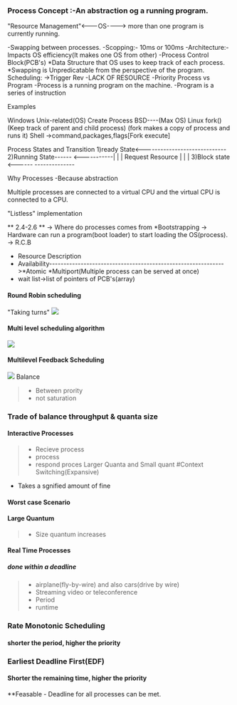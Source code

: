 ### Process Concept :-An abstraction og a running program.
"Resource Management"<---OS----> more than one program is currently running.

-Swapping between processes.
-Scopping:- 10ms or 100ms
-Architecture:-Impacts OS efficiency(It makes one OS from other)
-Process Control Block(PCB's)
*Data Structure that OS uses to keep track of each process.
*Swapping is Unpredicatable from the perspective of the program.
Scheduling:
->Trigger Rev
  -LACK OF RESOURCE
  -Priority
Process vs Program
-Process is a running program on the machine.
-Program is a series of instruction


Examples

Windows                                     Unix-related(OS)
Create Process                                BSD----(Max OS)
                                              Linux
                                              fork()(Keep track of parent and child process)
                                              (fork makes a copy of process and runs it)
Shell
->command,packages,flags[Fork execute]

Process States and Transition
1)ready State<-----------------------------
2)Running State------   <-----------|     |
                    | Request Resource    |
                    |                     |
3)Block state <------        --------------

Why Processes
-Because abstraction

Multiple processes are connected to a virtual CPU and the virtual CPU is connected to a CPU.

"Listless" implementation

** 2.4-2.6 **
-> Where do processes comes from
  *Bootstrapping
  -> Hardware can run a program(boot loader) to start loading the OS(process).
-> R.C.B
  * Resource Description                                                                                                                    
  * Availability------------------------------------------------------------->*Atomic   *Multiport(Multiple process can be served at once)
  * wait list->list of pointers of PCB's(array)
  
 #### Round Robin scheduling
 "Taking turns"
 ![](https://media.geeksforgeeks.org/wp-content/uploads/round-robin-1.jpg)
 #### Multi level scheduling algorithm
  ![](https://media.geeksforgeeks.org/wp-content/uploads/multilevel-queue-schedueling-1-300x217.png)
 
 #### Multilevel Feedback Scheduling
  ![](https://media.geeksforgeeks.org/wp-content/uploads/Multilevel-Feedback-Queue-Scheduling-300x269.png)
  Balance 
  > - Between prority
  > - not saturation
  
  ### Trade of balance throughput & quanta size
  #### Interactive Processes
  > - Recieve process
  > - process
  > - respond proces
  Larger Quanta and Small quant
 #Context Switching(Expansive)
 - Takes a sgnified amount of fine
 
 #### Worst case Scenario
 
 #### Large Quantum
 > - Size quantum increases
 
 
 #### Real Time Processes
 ##### done within a deadline
 > - airplane(fly-by-wire) and also cars(drive by wire)
 > - Streaming video or teleconference
 > - Period 
 > - runtime
 
 ### Rate Monotonic Scheduling
 #### shorter the period, higher the priority
 
 ### Earliest Deadline First(EDF)
 #### Shorter the remaining time, higher the priority
 
 **Feasable - Deadline for all processes can be met.
 
